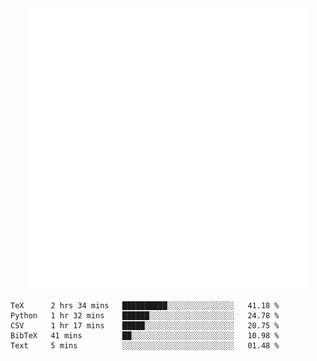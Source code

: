 <div align="center">
    <a href="https://konst.fish">
        <img src="https://raw.githubusercontent.com/konstfish/konstfish/master/fish.svg" alt="Logo" width="450"/>
    </a>
</div>

<!--START_SECTION:waka-->
```
TeX      2 hrs 34 mins   ██████████░░░░░░░░░░░░░░░   41.18 % 
Python   1 hr 32 mins    ██████░░░░░░░░░░░░░░░░░░░   24.78 % 
CSV      1 hr 17 mins    █████░░░░░░░░░░░░░░░░░░░░   20.75 % 
BibTeX   41 mins         ██░░░░░░░░░░░░░░░░░░░░░░░   10.98 % 
Text     5 mins          ░░░░░░░░░░░░░░░░░░░░░░░░░   01.48 %
```
<!--END_SECTION:waka-->
